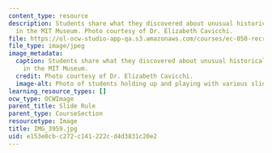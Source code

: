 ```yaml
---
content_type: resource
description: Students share what they discovered about unusual historical slide rules
  in the MIT Museum. Photo courtesy of Dr. Elizabeth Cavicchi.
file: https://ol-ocw-studio-app-qa.s3.amazonaws.com/courses/ec-050-recreate-experiments-from-history-inform-the-future-from-the-past-galileo-january-iap-2010/e153e0cbc272c141222cd4d3831c20e2_IMG_3959.jpg
file_type: image/jpeg
image_metadata:
  caption: Students share what they discovered about unusual historical slide rules
    in the MIT Museum.
  credit: Photo courtesy of Dr. Elizabeth Cavicchi.
  image-alt: Photo of students holding up and playing with various slide rules.
learning_resource_types: []
ocw_type: OCWImage
parent_title: Slide Rule
parent_type: CourseSection
resourcetype: Image
title: IMG_3959.jpg
uid: e153e0cb-c272-c141-222c-d4d3831c20e2
---
```

